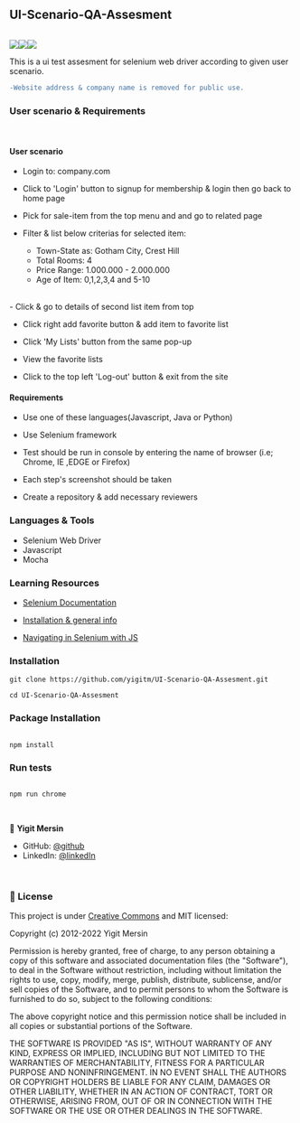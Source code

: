 ## UI-Scenario-QA-Assesment

<pre></pre>

![](https://img.shields.io/badge/Selenium-43B02A?style=for-the-badge&logo=Selenium&logoColor=white)![](https://img.shields.io/badge/JavaScript-323330?style=for-the-badge&logo=javascript&logoColor=F7DF1E)![](https://img.shields.io/badge/Mocha-8D6748?style=for-the-badge&logo=Mocha&logoColor=white)

This is a ui test assesment for selenium web driver according to given user scenario.

```diff
-Website address & company name is removed for public use.
```

### User scenario & Requirements

<br/>

#### User scenario

- Login to: company.com

- Click to 'Login' button to signup for membership & login then go back to home page

- Pick for sale-item from the top menu and and go to related page

- Filter & list below criterias for selected item:

  - Town-State as: Gotham City, Crest Hill
  - Total Rooms: 4
  - Price Range: 1.000.000 - 2.000.000
  - Age of Item: 0,1,2,3,4 and 5-10

<br/>- Click & go to details of second list item from top

- Click right add favorite button & add item to favorite list

- Click 'My Lists' button from the same pop-up

- View the favorite lists

- Click to the top left 'Log-out' button & exit from the site

#### Requirements

- Use one of these languages(Javascript, Java or Python)

- Use Selenium framework

- Test should be run in console by entering the name of browser (i.e; Chrome, IE ,EDGE or Firefox)

- Each step's screenshot should be taken

- Create a repository & add necessary reviewers

### Languages & Tools

- Selenium Web Driver
- Javascript
- Mocha

### Learning Resources

- [Selenium Documentation](https://www.selenium.dev/documentation/)

- [Installation & general info](https://support.smartbear.com/crossbrowsertesting/docs/automated-testing/frameworks/selenium/javascript.html)

- [Navigating in Selenium with JS](https://github.com/dalenguyen/selenium-javascript/blob/master/docs/navigating.md)

### Installation

```
git clone https://github.com/yigitm/UI-Scenario-QA-Assesment.git
```

```
cd UI-Scenario-QA-Assesment
```

### Package Installation

```

npm install

```

### Run tests

```

npm run chrome

```

<br/>

👤 **Yigit Mersin**

- GitHub: [@github](https://github.com/ygtmrsn)
- LinkedIn: [@linkedIn](linkedin.com/in/yigitmersin)

<br/>

### 📝 License

This project is under [Creative Commons](https://creativecommons.org/licenses/by-nc/4.0/) and MIT licensed:

Copyright (c) 2012-2022 Yigit Mersin

Permission is hereby granted, free of charge, to any person obtaining
a copy of this software and associated documentation files (the
"Software"), to deal in the Software without restriction, including
without limitation the rights to use, copy, modify, merge, publish,
distribute, sublicense, and/or sell copies of the Software, and to
permit persons to whom the Software is furnished to do so, subject to
the following conditions:

The above copyright notice and this permission notice shall be
included in all copies or substantial portions of the Software.

THE SOFTWARE IS PROVIDED "AS IS", WITHOUT WARRANTY OF ANY KIND,
EXPRESS OR IMPLIED, INCLUDING BUT NOT LIMITED TO THE WARRANTIES OF
MERCHANTABILITY, FITNESS FOR A PARTICULAR PURPOSE AND
NONINFRINGEMENT. IN NO EVENT SHALL THE AUTHORS OR COPYRIGHT HOLDERS BE
LIABLE FOR ANY CLAIM, DAMAGES OR OTHER LIABILITY, WHETHER IN AN ACTION
OF CONTRACT, TORT OR OTHERWISE, ARISING FROM, OUT OF OR IN CONNECTION
WITH THE SOFTWARE OR THE USE OR OTHER DEALINGS IN THE SOFTWARE.
